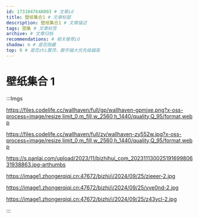 ```yaml
---
id: 1731047648003 # 文章id
title: 壁纸集合1 # 文章标题
description: 壁纸集合1 # 文章描述
tags: 图集 # 文章标签
archive: # 文章归档
recommendations: # 相关推荐id
shadow: n # 是否隐藏
top: 0 # 是否zhi置顶，数字越大优先级越高
---
```


# 壁纸集合 1

:::Imgs

https://files.codelife.cc/wallhaven/full/gp/wallhaven-gpmjxe.png?x-oss-process=image/resize,limit_0,m_fill,w_2560,h_1440/quality,Q_95/format,webp

https://files.codelife.cc/wallhaven/full/zy/wallhaven-zy552w.jpg?x-oss-process=image/resize,limit_0,m_fill,w_2560,h_1440/quality,Q_95/format,webp

https://s.panlai.com/upload/2023/11/bizhihui_com_20231113002519169980631938863.jpg-arthumbs

https://image1.zhongerqiqi.cn:47672/bizhi/i/2024/09/25/zieeer-2.jpg

https://image1.zhongerqiqi.cn:47672/bizhi/i/2024/09/25/yve0nd-2.jpg

https://image1.zhongerqiqi.cn:47672/bizhi/i/2024/09/25/z43ycl-2.jpg

:::
